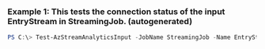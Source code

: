 ### Example 1: This tests the connection status of the input EntryStream in StreamingJob. (autogenerated)
```powershell
PS C:\> Test-AzStreamAnalyticsInput -JobName StreamingJob -Name EntryStream -ResourceGroupName StreamAnalytics-Default-West-US
```

